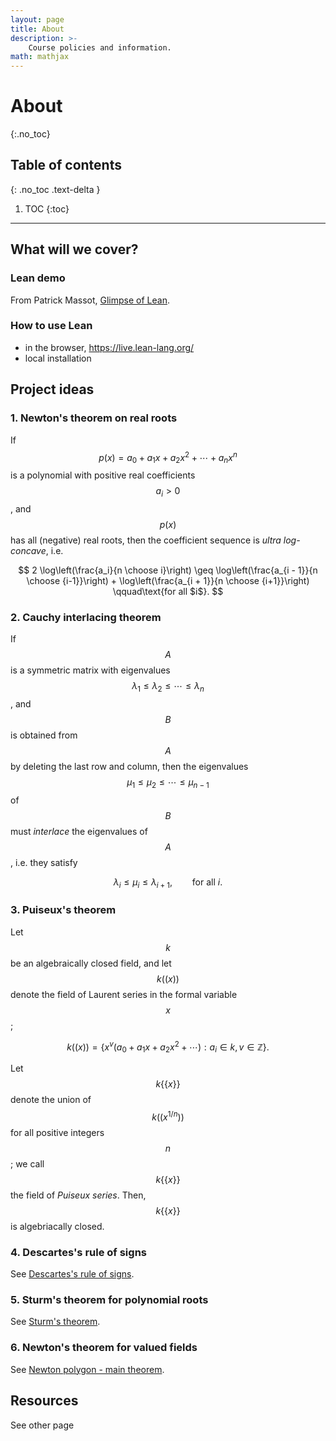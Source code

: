 ```yaml
---
layout: page
title: About
description: >-
    Course policies and information.
math: mathjax
---
```


# About
{:.no_toc}

## Table of contents
{: .no_toc .text-delta }

1. TOC
{:toc}

---

## What will we cover?

### Lean demo

From Patrick Massot, [Glimpse of Lean](https://github.com/harryrichman/glimpse-of-lean).

### How to use Lean

  - in the browser, https://live.lean-lang.org/
  - local installation

## Project ideas



### 1. Newton's theorem on real roots

If $$p(x) = a_0 + a_1 x + a_2 x^2 + \cdots + a_n x^n$$ is a polynomial with positive real coefficients $$a_i > 0$$, and $$p(x)$$ has all (negative) real roots, then the coefficient sequence is *ultra log-concave*, i.e.

$$
2 \log\left(\frac{a_i}{n \choose i}\right) \geq \log\left(\frac{a_{i - 1}}{n \choose {i-1}}\right) + \log\left(\frac{a_{i + 1}}{n \choose {i+1}}\right) \qquad\text{for all $i$}.
$$


### 2. Cauchy interlacing theorem

If $$A$$ is a symmetric matrix with eigenvalues $$\lambda_1 \leq \lambda_2 \leq \cdots \leq \lambda_n$$,
and $$B$$ is obtained from $$A$$ by deleting the last row and column,
then the eigenvalues $$\mu_1 \leq \mu_2 \leq \cdots \leq \mu_{n - 1}$$ of $$B$$ must *interlace* the eigenvalues of $$A$$, i.e. they satisfy

$$
\lambda_i \leq \mu_i \leq \lambda_{i + 1}, \qquad\text{for all $i$}.
$$

### 3. Puiseux's theorem

Let $$k$$ be an algebraically closed field, and let $$k((x))$$ denote the field of Laurent series in the formal variable $$x$$;

$$
k((x)) = \left\{ x^v(a_0 + a_1 x + a_2 x^2 + \cdots) : a_i \in k,\, v \in \mathbb Z \right\}.
$$

Let $$k\{\{x\}\}$$ denote the union of $$k((x^{1/n}))$$ for all positive integers $$n$$; we call $$k\{\{x\}\}$$ the field of *Puiseux series*.
Then, $$k\{\{x\}\}$$ is algebriacally closed.


### 4. Descartes's rule of signs

See [Descartes's rule of signs](https://en.wikipedia.org/wiki/Descartes%27_rule_of_signs).

### 5. Sturm's theorem for polynomial roots

See [Sturm's theorem](https://en.wikipedia.org/wiki/Sturm%27s_theorem).

### 6. Newton's theorem for valued fields

See [Newton polygon - main theorem](https://en.wikipedia.org/wiki/Newton_polygon#Main_theorem).


## Resources

See other page
